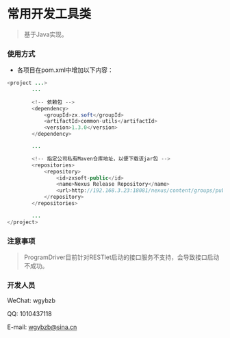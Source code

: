 
# 常用开发工具类

> 基于Java实现。

### 使用方式

* 各项目在pom.xml中增加以下内容：

```java
<project ...>
        ...
        
        <!-- 依赖包 -->
        <dependency>
            <groupId>zx.soft</groupId>
            <artifactId>common-utils</artifactId>
            <version>1.3.0</version>
        </dependency>

        ...

        <!-- 指定公司私有Maven仓库地址，以便下载该jar包 -->
        <repositories>
	        <repository>
		        <id>zxsoft-public</id>
		        <name>Nexus Release Repository</name>
		        <url>http://192.168.3.23:18081/nexus/content/groups/public/</url>
	        </repository>
        </repositories>

        ...
</project>
```

### 注意事项

> ProgramDriver目前针对RESTlet启动的接口服务不支持，会导致接口启动不成功。

### 开发人员

WeChat: wgybzb

QQ: 1010437118

E-mail: wgybzb@sina.cn

